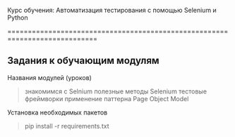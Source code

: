 Курс обучения: Автоматизация тестирования с помощью Selenium и Python

============================================================================

Задания к обучающим модулям
-----------------------------------------------------------------------------
Названия модулей (уроков)
> знакомимся с Selnium 
> полезные методы Selenium
> тестовые фреймворки
> применение паттерна Page Object Model

Установка необходимых пакетов 
> pip install -r requirements.txt

